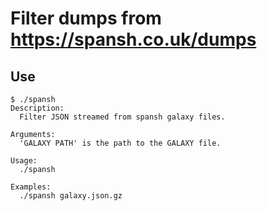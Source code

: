 # Filter dumps from https://spansh.co.uk/dumps

## Use

```console
$ ./spansh
Description:
  Filter JSON streamed from spansh galaxy files.

Arguments:
  'GALAXY PATH' is the path to the GALAXY file.

Usage:
  ./spansh

Examples:
  ./spansh galaxy.json.gz
```
